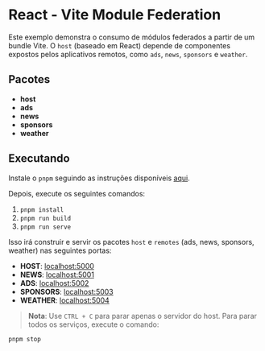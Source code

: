 # React - Vite Module Federation

Este exemplo demonstra o consumo de módulos federados a partir de um bundle Vite. O `host` (baseado em React) depende de componentes expostos pelos aplicativos remotos, como `ads`, `news`, `sponsors` e `weather`.

## Pacotes

- **host**
- **ads**
- **news**
- **sponsors**
- **weather**

## Executando

Instale o `pnpm` seguindo as instruções disponíveis [aqui](https://pnpm.io/installation).

Depois, execute os seguintes comandos:

1. `pnpm install`
2. `pnpm run build`
3. `pnpm run serve`

Isso irá construir e servir os pacotes `host` e `remotes` (ads, news, sponsors, weather) nas seguintes portas:

- **HOST**: [localhost:5000](http://localhost:5000/)
- **NEWS**: [localhost:5001](http://localhost:5002/)
- **ADS**: [localhost:5002](http://localhost:5001/)
- **SPONSORS**: [localhost:5003](http://localhost:5003/)
- **WEATHER**: [localhost:5004](http://localhost:5004/)

> **Nota**: Use `CTRL + C` para parar apenas o servidor do host. Para parar todos os serviços, execute o comando:

```bash
pnpm stop
```

